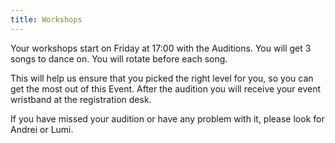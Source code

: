 ```yaml
---
title: Workshops
---
```


Your workshops start on Friday at 17:00 with the Auditions. You will get 3 songs to dance on. You will rotate before each song.

This will help us ensure that you picked the right level for you, so you can get the most out of this Event. After the audition you will receive your event wristband at the registration desk.

If you have missed your audition or have any problem with it, please look for Andrei or Lumi.